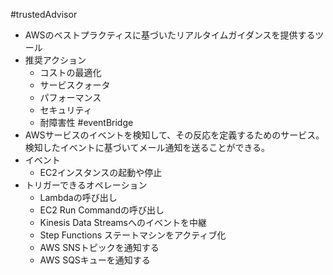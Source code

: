 #trustedAdvisor
- AWSのベストプラクティスに基づいたリアルタイムガイダンスを提供するツール
- 推奨アクション
	- コストの最適化
	- サービスクォータ
	- パフォーマンス
	- セキュリティ
	- 耐障害性
#eventBridge
- AWSサービスのイベントを検知して、その反応を定義するためのサービス。検知したイベントに基づいてメール通知を送ることができる。
- イベント
	- EC2インスタンスの起動や停止
- トリガーできるオペレーション
	- Lambdaの呼び出し
	- EC2 Run Commandの呼び出し
	- Kinesis Data Streamsへのイベントを中継
	- Step Functions ステートマシンをアクティブ化
	- AWS SNSトピックを通知する
	- AWS SQSキューを通知する

